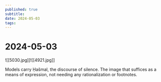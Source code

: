 ```yaml
---
published: true
subtitle: 
date: 2024-05-03
tags: 
---
```


# 2024-05-03
![[5030.jpg]]![[4921.jpg]]

Models carry Ḥašmal, the discourse of silence. The image that suffices as a means of expression, not needing any rationalization or footnotes.